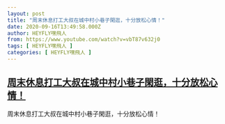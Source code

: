 ```yaml
---
layout: post
title: "周末休息打工大叔在城中村小巷子閑逛，十分放松心情！"
date: 2020-09-16T13:49:58.000Z
author: HEYFLY嘿飛人
from: https://www.youtube.com/watch?v=vbT87v632j0
tags: [ HEYFLY嘿飛人 ]
categories: [ HEYFLY嘿飛人 ]
---
```

<!--1600264198000-->
[周末休息打工大叔在城中村小巷子閑逛，十分放松心情！](https://www.youtube.com/watch?v=vbT87v632j0)
------

<div>
周末休息打工大叔在城中村小巷子閑逛，十分放松心情！
</div>
